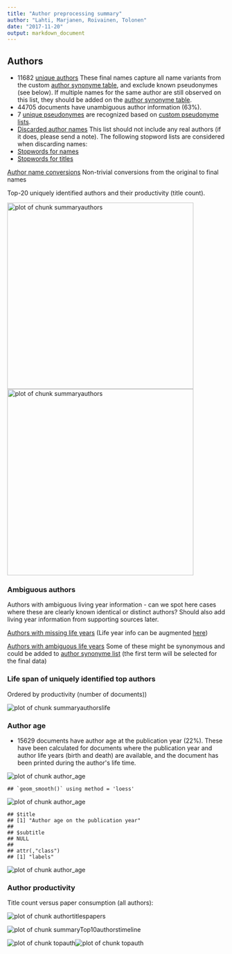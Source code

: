 ```yaml
---
title: "Author preprocessing summary"
author: "Lahti, Marjanen, Roivainen, Tolonen"
date: "2017-11-20"
output: markdown_document
---
```


## Authors

 * 11682 [unique authors](output.tables/author_accepted.csv) These final names capture all name variants from the custom [author synonyme table](https://github.com/rOpenGov/bibliographica/blob/master/inst/extdata/ambiguous-authors.csv), and exclude known pseudonymes (see below). If multiple names for the same author are still observed on this list, they should be added on the [author synonyme table](https://github.com/rOpenGov/bibliographica/blob/master/inst/extdata/ambiguous-authors.csv).
 * 44705 documents have unambiguous author information (63%). 
 * 7 [unique pseudonymes](output.tables/pseudonyme_accepted.csv) are recognized based on [custom pseudonyme lists](https://github.com/rOpenGov/bibliographica/blob/master/inst/extdata/names/pseudonymes/custom_pseudonymes.csv).
 * [Discarded author names](output.tables/author_discarded.csv) This list should not include any real authors (if it does, please send a note). The following stopword lists are considered when discarding names:
  * [Stopwords for names](https://github.com/rOpenGov/bibliographica/blob/master/inst/extdata/stopwords_for_names.csv)
  * [Stopwords for titles](https://github.com/rOpenGov/bibliographica/blob/master/inst/extdata/stopwords_titles.csv)

[Author name conversions](output.tables/author_conversion_nontrivial.csv) Non-trivial conversions from the original to final names


Top-20 uniquely identified authors and their productivity (title count).

<img src="figure/summaryauthors-1.png" title="plot of chunk summaryauthors" alt="plot of chunk summaryauthors" width="430px" /><img src="figure/summaryauthors-2.png" title="plot of chunk summaryauthors" alt="plot of chunk summaryauthors" width="430px" />

### Ambiguous authors

Authors with ambiguous living year information - can we spot here
cases where these are clearly known identical or distinct authors?
Should also add living year information from supporting sources later.

[Authors with missing life years](output.tables/authors_missing_lifeyears.csv) (Life year info can be augmented [here](https://github.com/rOpenGov/bibliographica/blob/master/inst/extdata/author_info.csv))

[Authors with ambiguous life years](output.tables/author_life_ambiguous.csv) Some of these might be synonymous and could be added to [author synonyme list](https://github.com/rOpenGov/bibliographica/blob/master/inst/extdata/ambiguous-authors.csv) (the first term will be selected for the final data)


### Life span of uniquely identified top authors

Ordered by productivity (number of documents))

![plot of chunk summaryauthorslife](figure_slides/summaryauthorslife-1.png)


### Author age

 * 15629 documents have author age at the publication year (22%). These have been calculated for documents where the publication year and author life years (birth and death) are available, and the document has been printed during the author's life time.


![plot of chunk author_age](figure_slides/author_age-1.png)

```
## `geom_smooth()` using method = 'loess'
```

![plot of chunk author_age](figure_slides/author_age-2.png)

```
## $title
## [1] "Author age on the publication year"
## 
## $subtitle
## NULL
## 
## attr(,"class")
## [1] "labels"
```

![plot of chunk author_age](figure_slides/author_age-3.png)




### Author productivity

Title count versus paper consumption (all authors):

![plot of chunk authortitlespapers](figure_slides/authortitlespapers-1.png)


![plot of chunk summaryTop10authorstimeline](figure_slides/summaryTop10authorstimeline-1.png)


![plot of chunk topauth](figure_slides/topauth-1.png)![plot of chunk topauth](figure_slides/topauth-2.png)




